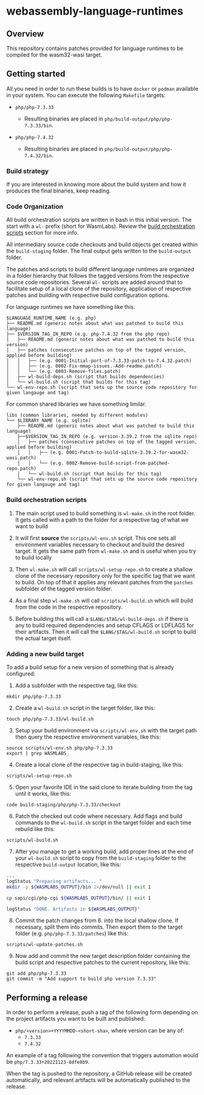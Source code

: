 # webassembly-language-runtimes

## Overview

This repository contains patches provided for language runtimes to be compiled for the wasm32-wasi target.

## Getting started

All you need in order to run these builds is to have `docker` or `podman` available in your system. You can execute the following `Makefile` targets:

- `php/php-7.3.33`
    - Resulting binaries are placed in `php/build-output/php/php-7.3.33/bin`.

- `php/php-7.4.32`
    - Resulting binaries are placed in `php/build-output/php/php-7.4.32/bin`.

### Build strategy

If you are interested in knowing more about the build system and how it produces the final binaries, keep reading.

### Code Organization

All build orchestration scripts are written in bash in this initial version. The start with a `wl-` prefix (short for WasmLabs). Review the [build orchestration scripts](#build-orchestration-scripts) section for more info.

All intermediary source code checkouts and build objects get created within the `build-staging` folder. The final output gets written to the `build-output` folder.

The patches and scripts to build different language runtimes are organized in a folder hierarchy that follows the tagged versions from the respective source code repositories. Several `wl-` scripts are added around that to facilitate setup of a local clone of the repository, application of respective patches and building with respective build configuration options.

For language runtimes we have something like this.

```
$LANGUAGE_RUNTIME_NAME (e.g. php)
├── README.md (generic notes about what was patched to build this language)
├── $VERSION_TAG_IN_REPO (e.g. php-7.4.32 from the php repo)
│   ├── README.md (generic notes about what was patched to build this version)
│   ├── patches (consecutive patches on top of the tagged version, applied before building)
│   │   ├── (e.g. 0001-Initial-port-of-7.3.33-patch-to-7.4.32.patch)
│   │   ├── (e.g. 0002-Fix-mmap-issues.-Add-readme.patch)
│   │   └── (e.g. 0003-Remove-files.patch)
│   ├── wl-build-deps.sh (script that builds dependencies)
│   └── wl-build.sh (script that builds for this tag)
└── wl-env-repo.sh (script that sets up the source code repository for given langauge and tag)
```

For common shared libraries we have something limilar.
```
libs (common libraries, needed by different modules)
└── $LIBRARY_NAME (e.g. sqlite)
    ├── README.md (generic notes about what was patched to build this language)
    ├──$VERSION_TAG_IN_REPO (e.g. version-3.39.2 from the sqlite repo)
    │   ├── patches (consecutive patches on top of the tagged version, applied before building)
    │   │   ├── (e.g. 0001-Patch-to-build-sqlite-3.39.2-for-wasm32-wasi.patch)
    │   │   └── (e.g. 0002-Remove-build-script-from-patched-repo.patch)
    │   └── wl-build.sh (script that builds for this tag)
    └── wl-env-repo.sh (script that sets up the source code repository for given langauge and tag)
```

### Build orchestration scripts

1. The main script used to build something is `wl-make.sh` in the root folder. It gets called with a path to the folder for a respective tag of what we want to build

2. It will first __source__ the `scripts/wl-env.sh` script. This one sets all environment variables necessary to checkout and build the desired target. It gets the same path from `wl-make.sh` and is useful when you try to build locally

3. Then `wl-make.sh` will call `scripts/wl-setup-repo.sh` to create a shallow clone of the necessary repository only for the specific tag that we want to build. On top of that it applies any relevant patches from the `patches` subfolder of the tagged version folder.

4. As a final step `wl-make.sh` will call `scripts/wl-build.sh` which will build from the code in the respective repository.

5. Before building this will call a `$LANG/$TAG/wl-build-deps.sh` if there is any to build required dependencies and setup CFLAGS or LDFLAGS for their artifacts. Then it will call the `$LANG/$TAG/wl-build.sh` script to build the actual target itself.

### Adding a new build target

To add a build setup for a new version of something that is already configured:

1. Add a subfolder with the respective tag, like this:

```
mkdir php/php-7.3.33
```

2. Create a `wl-build.sh` script in the target folder, like this:

```console
touch php/php-7.3.33/wl-build.sh
```

3. Setup your build environment via `scripts/wl-env.sh` with the target path then query the respective environment variables, like this:

```console
source scripts/wl-env.sh php/php-7.3.33
export | grep WASMLABS_
```

4. Create a local clone of the respective tag in build-staging, like this:

```console
scripts/wl-setup-repo.sh
```

5. Open your favorite IDE in the said clone to iterate building from the tag until it works, like this:

```console
code build-staging/php/php-7.3.33/checkout
```

6. Patch the checked out code where necessary. Add flags and build commands to the `wl-build.sh` script in the target folder and each time rebuild like this:

```console
scripts/wl-build.sh
```

7. After you manage to get a working build, add proper lines at the end of your `wl-build.sh` script to copy from the `build-staging` folder to the respective `build-output` location, like this:

```bash
...
logStatus "Preparing artifacts... "
mkdir -p ${WASMLABS_OUTPUT}/bin 2>/dev/null || exit 1

cp sapi/cgi/php-cgi ${WASMLABS_OUTPUT}/bin/ || exit 1

logStatus "DONE. Artifacts in ${WASMLABS_OUTPUT}"

```

8. Commit the patch changes from 6. into the local shallow clone. If necessary, split them into commits. Then export them to the target folder (e.g. `php/php-7.3.33/patches`) like this:

```console
scripts/wl-update-patches.sh
```

9. Now add and commit the new target description folder containing the build script and respective patches to the current repository, like this:

```console
git add php/php-7.3.33
git commit -m "Add support to build php version 7.3.33"
```

## Performing a release

In order to perform a release, push a tag of the following form
depending on the project artifacts you want to be built and published:

- `php/<version>+YYYYMMDD-<short-sha>`, where version can be any of:
    - `7.3.33`
    - `7.4.32`

An example of a tag following the convention that triggers automation would be `php/7.3.33+20221123-8dfe8b9`.

When the tag is pushed to the repository, a GitHub release will be
created automatically, and relevant artifacts will be automatically
published to the release.
